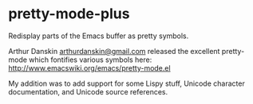 pretty-mode-plus
================

Redisplay parts of the Emacs buffer as pretty symbols.

Arthur Danskin <arthurdanskin@gmail.com> released the excellent pretty-mode which fontifies various symbols here: http://www.emacswiki.org/emacs/pretty-mode.el

My addition was to add support for some Lispy stuff, Unicode character documentation, and Unicode source references.
